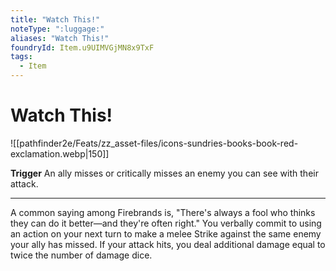 ```yaml
---
title: "Watch This!"
noteType: ":luggage:"
aliases: "Watch This!"
foundryId: Item.u9UIMVGjMN8x9TxF
tags:
  - Item
---
```


# Watch This!
![[pathfinder2e/Feats/zz_asset-files/icons-sundries-books-book-red-exclamation.webp|150]]

**Trigger** An ally misses or critically misses an enemy you can see with their attack.

* * *

A common saying among Firebrands is, "There's always a fool who thinks they can do it better—and they're often right." You verbally commit to using an action on your next turn to make a melee Strike against the same enemy your ally has missed. If your attack hits, you deal additional damage equal to twice the number of damage dice.
